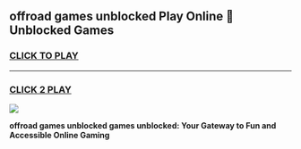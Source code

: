 
## offroad games unblocked Play Online 👋 Unblocked Games
<h3>
<a href="https://premium.freeplayer.one?title=offroad_games_unblocked&ref=19F">CLICK TO PLAY</a></h3>
<hr>

<h3>
<a href="https://premium.freeplayer.one?title=offroad_games_unblocked&ref=19F">CLICK 2 PLAY</a>
  
</h3>

<a href="https://premium.freeplayer.one?title=offroad_games_unblocked&ref=19F"><img src="https://clearcache.store/games.png"></a>


**offroad games unblocked games unblocked: Your Gateway to Fun and Accessible Online Gaming**

